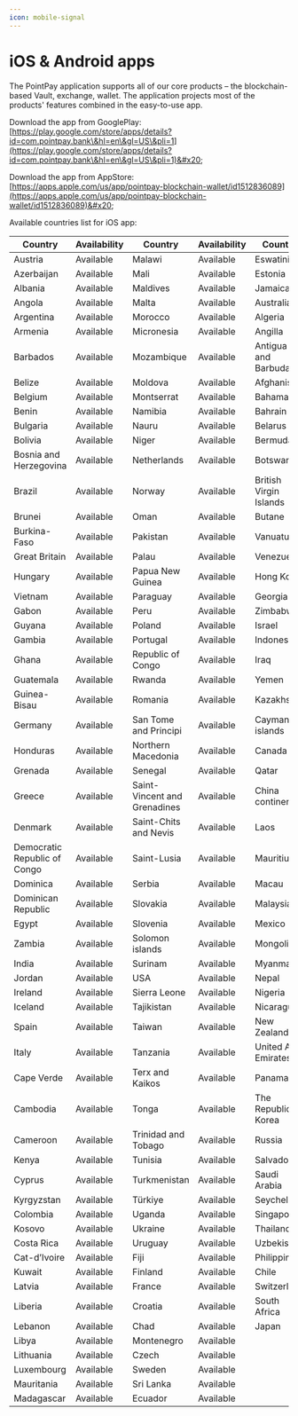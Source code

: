 ```yaml
---
icon: mobile-signal
---
```


# iOS & Android apps

The PointPay application supports all of our core products – the blockchain-based Vault, exchange, wallet. The application projects most of the products' features combined in the easy-to-use app.

Download the app from GooglePlay: [https://play.google.com/store/apps/details?id=com.pointpay.bank\&hl=en\&gl=US\&pli=1](https://play.google.com/store/apps/details?id=com.pointpay.bank\&hl=en\&gl=US\&pli=1)&#x20;

Download the app from AppStore: [https://apps.apple.com/us/app/pointpay-blockchain-wallet/id1512836089](https://apps.apple.com/us/app/pointpay-blockchain-wallet/id1512836089)&#x20;

Available countries list for iOS app:

<table><thead><tr><th>Country</th><th width="102.39996337890625">Availability</th><th width="165.60009765625">Country</th><th width="103.199951171875">Availability</th><th width="151.199951171875">Country</th><th width="112.800048828125">Availability</th></tr></thead><tbody><tr><td>Austria</td><td>Available</td><td>Malawi</td><td>Available</td><td>Eswatini</td><td>Available</td></tr><tr><td>Azerbaijan</td><td>Available</td><td>Mali</td><td>Available</td><td>Estonia</td><td>Available</td></tr><tr><td>Albania</td><td>Available</td><td>Maldives</td><td>Available</td><td>Jamaica</td><td>Available</td></tr><tr><td>Angola</td><td>Available</td><td>Malta</td><td>Available</td><td>Australia</td><td>Unavailable</td></tr><tr><td>Argentina</td><td>Available</td><td>Morocco</td><td>Available</td><td>Algeria</td><td>Unavailable</td></tr><tr><td>Armenia</td><td>Available</td><td>Micronesia</td><td>Available</td><td>Angilla</td><td>Unavailable</td></tr><tr><td>Barbados</td><td>Available</td><td>Mozambique</td><td>Available</td><td>Antigua and Barbuda</td><td>Unavailable</td></tr><tr><td>Belize</td><td>Available</td><td>Moldova</td><td>Available</td><td>Afghanistan</td><td>Unavailable</td></tr><tr><td>Belgium</td><td>Available</td><td>Montserrat</td><td>Available</td><td>Bahamas</td><td>Unavailable</td></tr><tr><td>Benin</td><td>Available</td><td>Namibia</td><td>Available</td><td>Bahrain</td><td>Unavailable</td></tr><tr><td>Bulgaria</td><td>Available</td><td>Nauru</td><td>Available</td><td>Belarus</td><td>Unavailable</td></tr><tr><td>Bolivia</td><td>Available</td><td>Niger</td><td>Available</td><td>Bermuda</td><td>Unavailable</td></tr><tr><td>Bosnia and Herzegovina</td><td>Available</td><td>Netherlands</td><td>Available</td><td>Botswana</td><td>Unavailable</td></tr><tr><td>Brazil</td><td>Available</td><td>Norway</td><td>Available</td><td>British Virgin Islands</td><td>Unavailable</td></tr><tr><td>Brunei</td><td>Available</td><td>Oman</td><td>Available</td><td>Butane</td><td>Unavailable</td></tr><tr><td>Burkina-Faso</td><td>Available</td><td>Pakistan</td><td>Available</td><td>Vanuatu</td><td>Unavailable</td></tr><tr><td>Great Britain</td><td>Available</td><td>Palau</td><td>Available</td><td>Venezuela</td><td>Unavailable</td></tr><tr><td>Hungary</td><td>Available</td><td>Papua New Guinea</td><td>Available</td><td>Hong Kong</td><td>Unavailable</td></tr><tr><td>Vietnam</td><td>Available</td><td>Paraguay</td><td>Available</td><td>Georgia</td><td>Unavailable</td></tr><tr><td>Gabon</td><td>Available</td><td>Peru</td><td>Available</td><td>Zimbabwe</td><td>Unavailable</td></tr><tr><td>Guyana</td><td>Available</td><td>Poland</td><td>Available</td><td>Israel</td><td>Unavailable</td></tr><tr><td>Gambia</td><td>Available</td><td>Portugal</td><td>Available</td><td>Indonesia</td><td>Unavailable</td></tr><tr><td>Ghana</td><td>Available</td><td>Republic of Congo</td><td>Available</td><td>Iraq</td><td>Unavailable</td></tr><tr><td>Guatemala</td><td>Available</td><td>Rwanda</td><td>Available</td><td>Yemen</td><td>Unavailable</td></tr><tr><td>Guinea-Bisau</td><td>Available</td><td>Romania</td><td>Available</td><td>Kazakhstan</td><td>Unavailable</td></tr><tr><td>Germany</td><td>Available</td><td>San Tome and Principi</td><td>Available</td><td>Cayman islands</td><td>Unavailable</td></tr><tr><td>Honduras</td><td>Available</td><td>Northern Macedonia</td><td>Available</td><td>Canada</td><td>Unavailable</td></tr><tr><td>Grenada</td><td>Available</td><td>Senegal</td><td>Available</td><td>Qatar</td><td>Unavailable</td></tr><tr><td>Greece</td><td>Available</td><td>Saint-Vincent and Grenadines</td><td>Available</td><td>China continental</td><td>Unavailable</td></tr><tr><td>Denmark</td><td>Available</td><td>Saint-Chits and Nevis</td><td>Available</td><td>Laos</td><td>Unavailable</td></tr><tr><td>Democratic Republic of Congo</td><td>Available</td><td>Saint-Lusia</td><td>Available</td><td>Mauritius</td><td>Unavailable</td></tr><tr><td>Dominica</td><td>Available</td><td>Serbia</td><td>Available</td><td>Macau</td><td>Unavailable</td></tr><tr><td>Dominican Republic</td><td>Available</td><td>Slovakia</td><td>Available</td><td>Malaysia</td><td>Unavailable</td></tr><tr><td>Egypt</td><td>Available</td><td>Slovenia</td><td>Available</td><td>Mexico</td><td>Unavailable</td></tr><tr><td>Zambia</td><td>Available</td><td>Solomon islands</td><td>Available</td><td>Mongolia</td><td>Unavailable</td></tr><tr><td>India</td><td>Available</td><td>Surinam</td><td>Available</td><td>Myanmar</td><td>Unavailable</td></tr><tr><td>Jordan</td><td>Available</td><td>USA</td><td>Available</td><td>Nepal</td><td>Unavailable</td></tr><tr><td>Ireland</td><td>Available</td><td>Sierra Leone</td><td>Available</td><td>Nigeria</td><td>Unavailable</td></tr><tr><td>Iceland</td><td>Available</td><td>Tajikistan</td><td>Available</td><td>Nicaragua</td><td>Unavailable</td></tr><tr><td>Spain</td><td>Available</td><td>Taiwan</td><td>Available</td><td>New Zealand</td><td>Unavailable</td></tr><tr><td>Italy</td><td>Available</td><td>Tanzania</td><td>Available</td><td>United Arab Emirates</td><td>Unavailable</td></tr><tr><td>Cape Verde</td><td>Available</td><td>Terx and Kaikos</td><td>Available</td><td>Panama</td><td>Unavailable</td></tr><tr><td>Cambodia</td><td>Available</td><td>Tonga</td><td>Available</td><td>The Republic of Korea</td><td>Unavailable</td></tr><tr><td>Cameroon</td><td>Available</td><td>Trinidad and Tobago</td><td>Available</td><td>Russia</td><td>Unavailable</td></tr><tr><td>Kenya</td><td>Available</td><td>Tunisia</td><td>Available</td><td>Salvador</td><td>Unavailable</td></tr><tr><td>Cyprus</td><td>Available</td><td>Turkmenistan</td><td>Available</td><td>Saudi Arabia</td><td>Unavailable</td></tr><tr><td>Kyrgyzstan</td><td>Available</td><td>Türkiye</td><td>Available</td><td>Seychelles</td><td>Unavailable</td></tr><tr><td>Colombia</td><td>Available</td><td>Uganda</td><td>Available</td><td>Singapore</td><td>Unavailable</td></tr><tr><td>Kosovo</td><td>Available</td><td>Ukraine</td><td>Available</td><td>Thailand</td><td>Unavailable</td></tr><tr><td>Costa Rica</td><td>Available</td><td>Uruguay</td><td>Available</td><td>Uzbekistan</td><td>Unavailable</td></tr><tr><td>Cat-d’Ivoire</td><td>Available</td><td>Fiji</td><td>Available</td><td>Philippines</td><td>Unavailable</td></tr><tr><td>Kuwait</td><td>Available</td><td>Finland</td><td>Available</td><td>Chile</td><td>Unavailable</td></tr><tr><td>Latvia</td><td>Available</td><td>France</td><td>Available</td><td>Switzerland</td><td>Unavailable</td></tr><tr><td>Liberia</td><td>Available</td><td>Croatia</td><td>Available</td><td>South Africa</td><td>Unavailable</td></tr><tr><td>Lebanon</td><td>Available</td><td>Chad</td><td>Available</td><td>Japan</td><td>Unavailable</td></tr><tr><td>Libya</td><td>Available</td><td>Montenegro</td><td>Available</td><td> </td><td> </td></tr><tr><td>Lithuania</td><td>Available</td><td>Czech</td><td>Available</td><td> </td><td> </td></tr><tr><td>Luxembourg</td><td>Available</td><td>Sweden</td><td>Available</td><td> </td><td> </td></tr><tr><td>Mauritania</td><td>Available</td><td>Sri Lanka</td><td>Available</td><td> </td><td> </td></tr><tr><td>Madagascar</td><td>Available</td><td>Ecuador</td><td>Available</td><td> </td><td> </td></tr></tbody></table>
